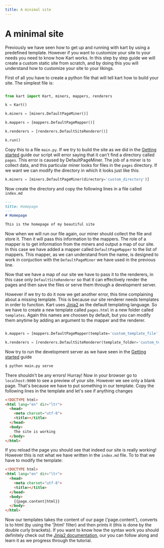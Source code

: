 ```yaml
---
title: A minimal site
---
```

# A minimal site

Previously we have seen how to get up and running with kart by using a predefined template. However if you want to customize your site to your needs you need to know how Kart works. In this step by step guide we will create a custom static site from scratch, and by doing this you will understand how to customize your site to your likings.

First of all you have to create a python file that will tell kart how to build your site. The simplest file is:

```python

from kart import Kart, miners, mappers, renderers

k = Kart()

k.miners = [miners.DefaultPageMiner()]

k.mappers = [mappers.DefaultPageMapper()]

k.renderers = [renderers.DefaultSiteRenderer()]

k.run()

```

Copy this to a file ``main.py``. If we try to build the site as we did in the [Getting started](getting_started) guide our script will error saying that it can't find a directory called ``pages``. This error is caused by DefaultPageMiner. The job of a miner is to collect data, and this particular miner looks for files in the ``pages`` directory. If we want we can modify the directory in which it looks just like this:

```python
k.miners = [miners.DefaultPageMiner(directory='custom_directory')]
```

Now create the directory and copy the following lines in a file called ``index.md``

```markdown
---
title: Homepage
---
# Homepage

This is the homepage of my beautiful site
```

Now when we will run our file again, our miner should collect the file and store it. Then it will pass this information to the mappers. The role of a mapper is to get information from the miners and output a map of our site. In this case we have added a mapper called ``DefaultPageMapper`` to the list of mappers. This mapper, as we can understand from the name, is designed to work in conjuction with the ``DefaultPageMiner`` we have used in the previous line.

Now that we have a map of our site we have to pass it to the renderers, in this case only ``DefaultSiteRenderer`` so that it can effectively render the pages and then save the files or serve them through a development server.

However if we try to do it now we get another error, this time complaining about a missing template. This is because our site renderer needs templates in order to function. Kart uses [Jinja2](https://jinja.palletsprojects.com/) as the default templating language. So we have to create a new template called ``pages.html`` in a new folder called ``templates``. Again this names are choosen by default, but you can modify them anytime by adding an argument to the mapper and the renderer.

```python

k.mappers = [mappers.DefaultPageMapper(template='custom_template_file')]

k.renderers = [renderers.DefaultSiteRenderer(template_folder='custom_template_folder')]

```

Now try to run the development server as we have seen in the [Getting started](getting_started) guide

```bash
$ python main.py serve
```

There shouldn't be any errors! Hurray! Now in your browser go to ``localhost:9000`` to see a preview of your site. However we see only a blank page. That's because we have to put something in our template. Copy the following lines in the template and let's see if anything changes

```html
<!DOCTYPE html>
<html lang="en" dir="ltr">
  <head>
    <meta charset="utf-8">
    <title></title>
  </head>
  <body>
    The site is working
  </body>
</html>

```

If you reload the page you should see that indeed our site is really working! However this is not what we have written in the ``index.md`` file. To to that we have to modify the template:

```html
<!DOCTYPE html>
<html lang="en" dir="ltr">
  <head>
    <meta charset="utf-8">
    <title></title>
  </head>
  <body>
    {{page.content|html}}
  </body>
</html>

```

Now our templates takes the content of our page ('page.content'), converts is to html (by using the '|html' filter) and then prints it (this is done by the double curly brackets). If you want to know how the syntax work you should definitely check out the [Jinja2 documentation](https://jinja.palletsprojects.com/), our you can follow along and learn it as we progress through the tutorial.
